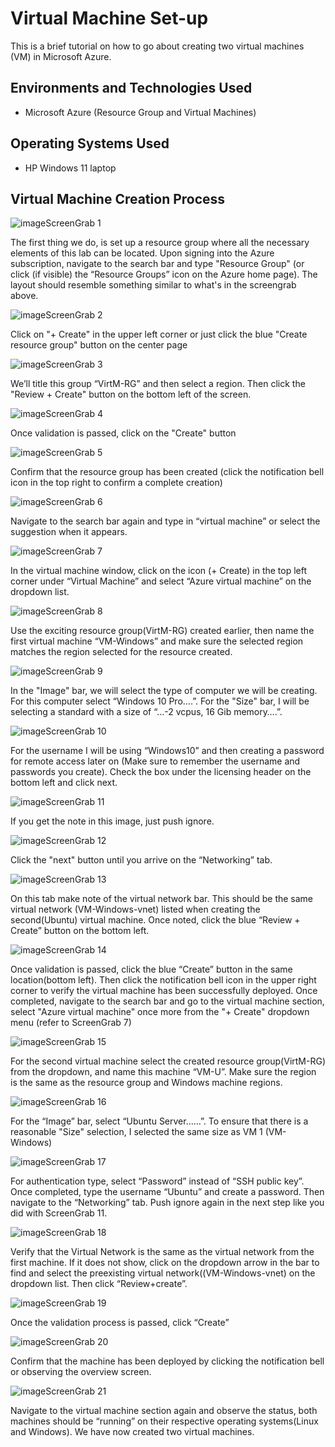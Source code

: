 <h1>Virtual Machine Set-up</h1>
This is a brief tutorial on how to go about creating two virtual machines (VM) in Microsoft Azure.<br />

<h2>Environments and Technologies Used</h2>

- Microsoft Azure (Resource Group and Virtual Machines)


<h2>Operating Systems Used </h2>

- HP Windows 11 laptop 

<h2>Virtual Machine Creation Process </h2>

![image](https://github.com/SedinamA/VM-Set-up/assets/146953803/ffb75190-826a-4ae6-ac34-941b4c345fe9)ScreenGrab 1

The first thing we do, is set up a resource group where all the necessary elements of this lab can be located. Upon signing into the Azure subscription, navigate to the search bar and type "Resource Group" (or click (if visible) the “Resource Groups” icon on the Azure home page). The layout should resemble something similar to what's in the screengrab above. 


  
![image](https://github.com/SedinamA/VM-Set-up/assets/146953803/50942b49-7d23-4562-b579-f1b2152e36d8)ScreenGrab 2


Click on "+ Create" in the upper left corner or just click the blue "Create resource group" button on the center page 



![image](https://github.com/SedinamA/VM-Set-up/assets/146953803/0d220a55-503f-45b4-9ab3-ad866f85ab35)ScreenGrab 3


We’ll title this group “VirtM-RG” and then select a region. Then click the "Review + Create" button on the bottom left of the screen.
</p>



![image](https://github.com/SedinamA/VM-Set-up/assets/146953803/fba64adc-0484-48c6-bc38-80445fa554c1)ScreenGrab 4

Once validation is passed, click on the "Create" button



![image](https://github.com/SedinamA/VM-Set-up/assets/146953803/5995cf0d-c828-4d95-a47d-514921629342)ScreenGrab 5

Confirm that the resource group has been created (click the notification bell icon in the top right to confirm a complete creation)
<p>



![image](https://github.com/SedinamA/VM-Set-up/assets/146953803/ef07c85f-fd3b-428c-a3d8-6e027ce72424)ScreenGrab 6
 
Navigate to the search bar again and type in “virtual machine” or select the suggestion when it appears.
</p>



![image](https://github.com/SedinamA/VM-Set-up/assets/146953803/391c8962-489c-4ca4-bc9e-a526176d194e)ScreenGrab 7

In the virtual machine window, click on the icon (+ Create) in the top left corner under “Virtual Machine” and select “Azure virtual machine” on the dropdown list.



![image](https://github.com/SedinamA/VM-Set-up/assets/146953803/9186f835-a443-42ad-9f11-72ed6685e3b3)ScreenGrab 8

Use the exciting resource group(VirtM-RG) created earlier, then name the first virtual machine “VM-Windows” and make sure the selected region matches the region selected for the resource created.



![image](https://github.com/SedinamA/VM-Set-up/assets/146953803/04b8f3c5-711c-4e36-a06e-af867db4da1a)ScreenGrab 9

In the "Image" bar, we will select the type of computer we will be creating. For this computer select “Windows 10 Pro….”. For the "Size" bar, I will be selecting a standard with a size of “...-2 vcpus, 16 Gib memory….”. 



![image](https://github.com/SedinamA/VM-Set-up/assets/146953803/f5c9cc87-1461-4e9b-8e3e-af93e3131ff7)ScreenGrab 10

For the username I will be using “Windows10” and then creating a password for remote access later on (Make sure to remember the username and passwords you create). Check the box under the licensing header on the bottom left and click next. 



![image](https://github.com/SedinamA/VM-Set-up/assets/146953803/91741b8d-5d7d-48eb-b131-f29378692236)ScreenGrab 11

If you get the note in this image, just push ignore. 



![image](https://github.com/SedinamA/VM-Set-up/assets/146953803/abcea51e-c9cd-4714-b9e7-fd0cd72c1e2d)ScreenGrab 12

Click the "next" button until you arrive on the “Networking” tab.



![image](https://github.com/SedinamA/VM-Set-up/assets/146953803/251bf995-7627-4175-85bd-dcda6c094ec6)ScreenGrab 13

On this tab make note of the virtual network bar. This should be the same virtual network (VM-Windows-vnet) listed when creating the second(Ubuntu) virtual machine. Once noted, click the blue “Review + Create” button on the bottom left.



![image](https://github.com/SedinamA/VM-Set-up/assets/146953803/6ff87761-8a88-4727-800c-1603ed03fb4f)ScreenGrab 14

Once validation is passed, click the blue “Create” button in the same location(bottom left). Then click the notification bell icon in the upper right corner to verify the virtual machine has been successfully deployed. Once completed, navigate to the search bar and go to the virtual machine section, select "Azure virtual machine" once more from the "+ Create" dropdown menu (refer to ScreenGrab 7)



![image](https://github.com/SedinamA/VM-Set-up/assets/146953803/2998fb4d-3975-476a-b2e3-be887b1c9d7d)ScreenGrab 15

For the second virtual machine select the created resource group(VirtM-RG) from the dropdown, and name this machine “VM-U”. Make sure the region is the same as the resource group and Windows machine regions. 



![image](https://github.com/SedinamA/VM-Set-up/assets/146953803/dda1fe30-29df-4a62-8775-ac55d1810904)ScreenGrab 16

For the “Image” bar, select “Ubuntu Server……”. To ensure that there is a reasonable "Size" selection, I selected the same size as VM 1 (VM-Windows)



![image](https://github.com/SedinamA/VM-Set-up/assets/146953803/2281479b-8d45-4563-b9eb-9abe766a8e96)ScreenGrab 17

For authentication type, select “Password” instead of “SSH public key”. Once completed, type the username “Ubuntu” and create a password. Then navigate to the “Networking” tab. Push ignore again in the next step like you did with ScreenGrab 11.



![image](https://github.com/SedinamA/VM-Set-up/assets/146953803/dde55a0f-2cc6-47f3-92de-ac13acd172b7)ScreenGrab 18

Verify that the Virtual Network is the same as the virtual network from the first machine. If it does not show, click on the dropdown arrow in the bar to find and select the preexisting virtual network((VM-Windows-vnet) on the dropdown list. Then click “Review+create”.



![image](https://github.com/SedinamA/VM-Set-up/assets/146953803/dbe5f1e0-5d95-4c1b-aca7-daef12a6df0e)ScreenGrab 19

Once the validation process is passed, click “Create”


![image](https://github.com/SedinamA/VM-Set-up/assets/146953803/b8b0fc6f-10fb-4fa5-b147-ead938d5345c)ScreenGrab 20

Confirm that the machine has been deployed by clicking the notification bell or observing the overview screen.


![image](https://github.com/SedinamA/VM-Set-up/assets/146953803/e4a39dc3-a744-4c0d-83bf-9546e598d350)ScreenGrab 21

Navigate to the virtual machine section again and observe the status, both machines should be “running” on their respective operating systems(Linux and Windows). We have now created two virtual machines.  




















